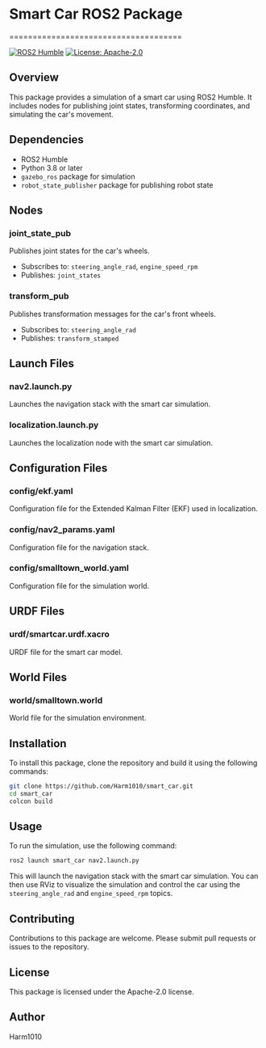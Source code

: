 
# Smart Car ROS2 Package
=====================================

[![ROS2 Humble](https://img.shields.io/badge/ROS2-Humble-blue.svg)](https://index.ros.org/doc/humble/)
[![License: Apache-2.0](https://img.shields.io/badge/License-Apache--2.0-blue.svg)](https://opensource.org/licenses/Apache-2.0)

## Overview

This package provides a simulation of a smart car using ROS2 Humble. It includes nodes for publishing joint states, transforming coordinates, and simulating the car's movement.

## Dependencies

* ROS2 Humble
* Python 3.8 or later
* `gazebo_ros` package for simulation
* `robot_state_publisher` package for publishing robot state

## Nodes

### joint_state_pub

Publishes joint states for the car's wheels.

* Subscribes to: `steering_angle_rad`, `engine_speed_rpm`
* Publishes: `joint_states`

### transform_pub

Publishes transformation messages for the car's front wheels.

* Subscribes to: `steering_angle_rad`
* Publishes: `transform_stamped`

## Launch Files

### nav2.launch.py

Launches the navigation stack with the smart car simulation.

### localization.launch.py

Launches the localization node with the smart car simulation.

## Configuration Files

### config/ekf.yaml

Configuration file for the Extended Kalman Filter (EKF) used in localization.

### config/nav2_params.yaml

Configuration file for the navigation stack.

### config/smalltown_world.yaml

Configuration file for the simulation world.

## URDF Files

### urdf/smartcar.urdf.xacro

URDF file for the smart car model.

## World Files

### world/smalltown.world

World file for the simulation environment.

## Installation

To install this package, clone the repository and build it using the following commands:
```bash
git clone https://github.com/Harm1010/smart_car.git
cd smart_car
colcon build
```
## Usage

To run the simulation, use the following command:
```bash
ros2 launch smart_car nav2.launch.py
```
This will launch the navigation stack with the smart car simulation. You can then use RViz to visualize the simulation and control the car using the `steering_angle_rad` and `engine_speed_rpm` topics.

## Contributing

Contributions to this package are welcome. Please submit pull requests or issues to the repository.

## License

This package is licensed under the Apache-2.0 license.

## Author

Harm1010
